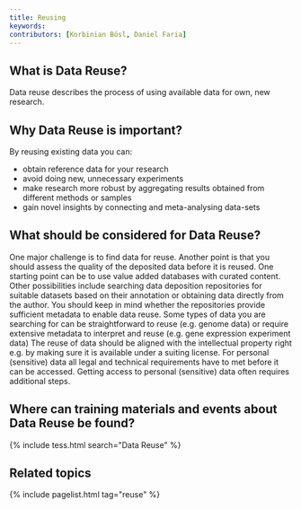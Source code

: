 ```yaml
---
title: Reusing
keywords:
contributors: [Korbinian Bösl, Daniel Faria]
---
```


## What is Data Reuse?

Data reuse describes the process of using available data for own, new research.

## Why Data Reuse is important?

By reusing existing data you can:

* obtain reference data for your research
* avoid doing new, unnecessary experiments
* make research more robust by aggregating results obtained from different methods or samples
* gain novel insights by connecting and meta-analysing data-sets

## What should be considered for Data Reuse?

One major challenge is to find data for reuse. Another point is that you should assess the quality of the deposited data before it is reused.
One starting point can be to use value added databases with curated content. Other possibilities include searching data deposition repositories for suitable datasets based on their annotation or obtaining data directly from the author. You should keep in mind whether the repositories provide sufficient metadata to enable data reuse. Some types of data you are searching for can be straightforward to reuse (e.g. genome data) or require extensive metadata to interpret and reuse (e.g. gene expression experiment data)
The reuse of data should be aligned with the intellectual property right e.g. by making sure it is available under a suiting license.
For personal (sensitive) data all legal and technical requirements have to met before it can be accessed. Getting access to personal (sensitive) data often requires additional steps.

## Where can training materials and events about Data Reuse be found?

{% include tess.html search="Data Reuse" %}

## Related topics

{% include pagelist.html tag="reuse" %}

<!-- * File format
* Data volume
* Licences
* Ontology
* Data organisation
* Identifiers
* Data quality
* Responsibilities
* Ethical and legal issues -->

<!-- ## External links
missing content -->
